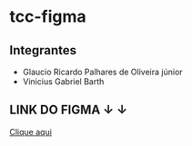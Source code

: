 # tcc-figma

## Integrantes
* Glaucio Ricardo Palhares de Oliveira júnior
* Vinicius Gabriel Barth

## LINK DO FIGMA &#x2193; &#x2193;

[Clique aqui](https://www.figma.com/file/E4V6VPk47RnQXF0yisY6LA/TCC-design?node-id=0-1&t=Vs3EokIepuIIs9cr-0)
